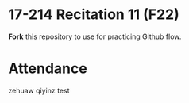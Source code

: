 # 17-214 Recitation 11 (F22)
**Fork** this repository to use for practicing Github flow.

# Attendance
zehuaw
qiyinz
test
